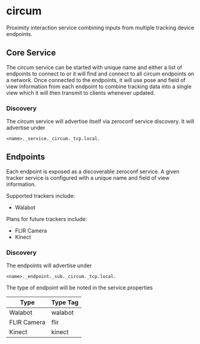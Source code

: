 # circum

Proximity interaction service combining inputs from multiple tracking device endpoints.

## Core Service

The circum service can be started with unique name and either a list of endpoints to connect to or it will find and connect to all circum endpoints on a network. Once connected to the endpoints, it will use pose and field of view information from each endpoint to combine tracking data into a single view which it will then transmit to clients whenever updated.

### Discovery

The circum service will advertise itself via zeroconf service discovery. It will advertise under

```console
<name>._service._circum._tcp.local.
```

## Endpoints

Each endpoint is exposed as a discoverable zeroconf service. A given tracker service is configured with a unique name and field of view information.

Supported trackers include:

* Walabot

Plans for future trackers include:

* FLIR Camera
* Kinect

### Discovery

The endpoints will advertise under

```console
<name>._endpoint._sub._circum._tcp.local.
```

The type of endpoint will be noted in the service properties

|    Type     | Type Tag |
|-------------|----------|
| Walabot     |  walabot |
| FLIR Camera |  flir    |
| Kinect      |  kinect  |
